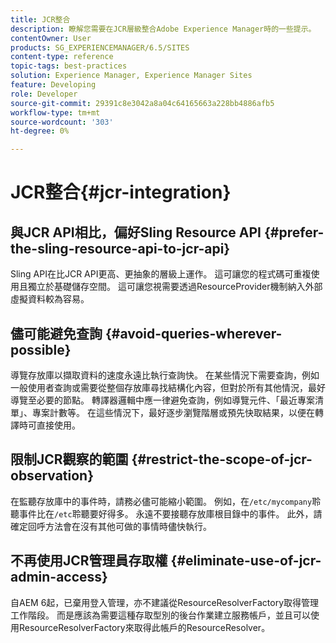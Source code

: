 ```yaml
---
title: JCR整合
description: 瞭解您需要在JCR層級整合Adobe Experience Manager時的一些提示。
contentOwner: User
products: SG_EXPERIENCEMANAGER/6.5/SITES
content-type: reference
topic-tags: best-practices
solution: Experience Manager, Experience Manager Sites
feature: Developing
role: Developer
source-git-commit: 29391c8e3042a8a04c64165663a228bb4886afb5
workflow-type: tm+mt
source-wordcount: '303'
ht-degree: 0%

---
```


# JCR整合{#jcr-integration}

## 與JCR API相比，偏好Sling Resource API {#prefer-the-sling-resource-api-to-jcr-api}

Sling API在比JCR API更高、更抽象的層級上運作。 這可讓您的程式碼可重複使用且獨立於基礎儲存空間。 這可讓您視需要透過ResourceProvider機制納入外部虛擬資料較為容易。

## 儘可能避免查詢 {#avoid-queries-wherever-possible}

導覽存放庫以擷取資料的速度永遠比執行查詢快。 在某些情況下需要查詢，例如一般使用者查詢或需要從整個存放庫尋找結構化內容，但對於所有其他情況，最好導覽至必要的節點。 轉譯器邏輯中應一律避免查詢，例如導覽元件、「最近專案清單」、專案計數等。 在這些情況下，最好逐步瀏覽階層或預先快取結果，以便在轉譯時可直接使用。

## 限制JCR觀察的範圍 {#restrict-the-scope-of-jcr-observation}

在監聽存放庫中的事件時，請務必儘可能縮小範圍。 例如，在`/etc/mycompany`聆聽事件比在`/etc`聆聽要好得多。 永遠不要接聽存放庫根目錄中的事件。 此外，請確定回呼方法會在沒有其他可做的事情時儘快執行。

## 不再使用JCR管理員存取權 {#eliminate-use-of-jcr-admin-access}

自AEM 6起，已棄用登入管理，亦不建議從ResourceResolverFactory取得管理工作階段。 而是應該為需要這種存取型別的後台作業建立服務帳戶，並且可以使用ResourceResolverFactory來取得此帳戶的ResourceResolver。
